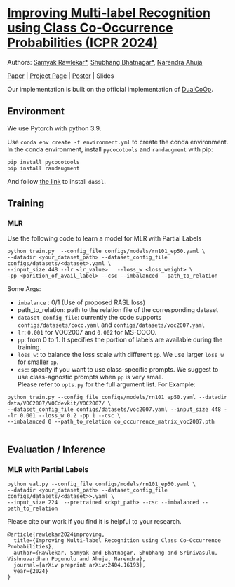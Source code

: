 # [Improving Multi-label Recognition using Class Co-Occurrence Probabilities (ICPR 2024)](https://arxiv.org/abs/2404.16193)
Authors: [Samyak Rawlekar*](https://samyakr99.github.io/), [Shubhang Bhatnagar*](https://shubhangb97.github.io/), [Narendra Ahuja](https://vision.ai.illinois.edu/narendra-ahuja/)

[Paper](https://arxiv.org/abs/2404.16193) | [Project Page](https://shubhangb97.github.io/MLR_gcn/) | [Poster](https://shubhangb97.github.io/MLR_gcn/img/MLR_GCN_poster.pdf) | Slides 

Our implementation is built on the official implementation of  [DualCoOp](https://github.com/sunxm2357/DualCoOp).


## Environment

We use Pytorch with python 3.9. 

Use `conda env create -f environment.yml` to create the conda environment.
In the conda environment, install `pycocotools` and `randaugment` with pip:
```
pip install pycocotools
pip install randaugment
```
And follow [the link](https://github.com/KaiyangZhou/Dassl.pytorch) to install `dassl`.


## Training 
### MLR 
Use the following code to learn a model for MLR with Partial Labels
```
python train.py  --config_file configs/models/rn101_ep50.yaml \
--datadir <your_dataset_path> --dataset_config_file configs/datasets/<dataset>.yaml \
--input_size 448 --lr <lr_value>   --loss_w <loss_weight> \
-pp <porition_of_avail_label> --csc --imbalanced --path_to_relation
```
Some Args:
- `imbalance` : 0/1 (Use of proposed RASL loss)
- path_to_relation: path to the relation file of the corresponding dataset
- `dataset_config_file`: currently the code supports `configs/datasets/coco.yaml` and `configs/datasets/voc2007.yaml`  
- `lr`: `0.001` for VOC2007 and `0.002` for MS-COCO.
- `pp`: from 0 to 1. It specifies the portion of labels are available during the training.
- `loss_w`: to balance the loss scale with different `pp`. We use larger `loss_w` for smaller `pp`.
- `csc`: specify if you want to use class-specific prompts. We suggest to use class-agnostic prompts when `pp` is very small.   
Please refer to `opts.py` for the full argument list.
For Example:
```
python train.py --config_file configs/models/rn101_ep50.yaml --datadir data/VOC2007/VOCdevkit/VOC2007/ \
--dataset_config_file configs/datasets/voc2007.yaml --input_size 448 --lr 0.001 --loss_w 0.2 -pp 1 --csc \
--imbalanced 0 --path_to_relation co_occurrence_matrix_voc2007.pth


```


## Evaluation / Inference
### MLR with Partial Labels
```
python val.py --config_file configs/models/rn101_ep50.yaml \
--datadir <your_dataset_path> --dataset_config_file configs/datasets/<dataset>>.yaml \
--input_size 224  --pretrained <ckpt_path> --csc --imbalanced --path_to_relation
```

Please cite our work if you find it is helpful to your research.
```
@article{rawlekar2024improving,
  title={Improving Multi-label Recognition using Class Co-Occurrence Probabilities},
  author={Rawlekar, Samyak and Bhatnagar, Shubhang and Srinivasulu, Vishnuvardhan Pogunulu and Ahuja, Narendra},
  journal={arXiv preprint arXiv:2404.16193},
  year={2024}
}
```







